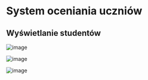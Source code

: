 # System oceniania uczniów

## Wyświetlanie studentów

![image](https://github.com/user-attachments/assets/485b6c91-4672-484b-a78f-395ffba3f782)

![image](https://github.com/user-attachments/assets/293cfdd5-fbf3-415f-8378-d943d1d0a3c3)

![image](https://github.com/user-attachments/assets/442edb26-3cbe-47c3-927b-b48760587043)
